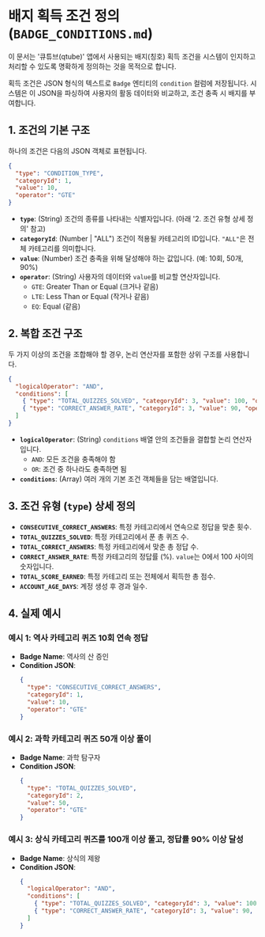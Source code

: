 # 배지 획득 조건 정의 (`BADGE_CONDITIONS.md`)

이 문서는 '큐튜브(qtube)' 앱에서 사용되는 배지(칭호) 획득 조건을 시스템이 인지하고 처리할 수 있도록 명확하게 정의하는 것을 목적으로 합니다.

획득 조건은 JSON 형식의 텍스트로 `Badge` 엔티티의 `condition` 컬럼에 저장됩니다. 시스템은 이 JSON을 파싱하여 사용자의 활동 데이터와 비교하고, 조건 충족 시 배지를 부여합니다.

## 1. 조건의 기본 구조

하나의 조건은 다음의 JSON 객체로 표현됩니다.

```json
{
  "type": "CONDITION_TYPE",
  "categoryId": 1,
  "value": 10,
  "operator": "GTE"
}
```

-   **`type`**: (String) 조건의 종류를 나타내는 식별자입니다. (아래 '2. 조건 유형 상세 정의' 참고)
-   **`categoryId`**: (Number | "ALL") 조건이 적용될 카테고리의 ID입니다. `"ALL"`은 전체 카테고리를 의미합니다.
-   **`value`**: (Number) 조건 충족을 위해 달성해야 하는 값입니다. (예: 10회, 50개, 90%)
-   **`operator`**: (String) 사용자의 데이터와 `value`를 비교할 연산자입니다.
    -   `GTE`: Greater Than or Equal (크거나 같음)
    -   `LTE`: Less Than or Equal (작거나 같음)
    -   `EQ`: Equal (같음)

## 2. 복합 조건 구조

두 가지 이상의 조건을 조합해야 할 경우, 논리 연산자를 포함한 상위 구조를 사용합니다.

```json
{
  "logicalOperator": "AND",
  "conditions": [
    { "type": "TOTAL_QUIZZES_SOLVED", "categoryId": 3, "value": 100, "operator": "GTE" },
    { "type": "CORRECT_ANSWER_RATE", "categoryId": 3, "value": 90, "operator": "GTE" }
  ]
}
```

-   **`logicalOperator`**: (String) `conditions` 배열 안의 조건들을 결합할 논리 연산자입니다.
    -   `AND`: 모든 조건을 충족해야 함
    -   `OR`: 조건 중 하나라도 충족하면 됨
-   **`conditions`**: (Array) 여러 개의 기본 조건 객체들을 담는 배열입니다.

## 3. 조건 유형 (`type`) 상세 정의

-   **`CONSECUTIVE_CORRECT_ANSWERS`**: 특정 카테고리에서 연속으로 정답을 맞춘 횟수.
-   **`TOTAL_QUIZZES_SOLVED`**: 특정 카테고리에서 푼 총 퀴즈 수.
-   **`TOTAL_CORRECT_ANSWERS`**: 특정 카테고리에서 맞춘 총 정답 수.
-   **`CORRECT_ANSWER_RATE`**: 특정 카테고리의 정답률 (%). `value`는 0에서 100 사이의 숫자입니다.
-   **`TOTAL_SCORE_EARNED`**: 특정 카테고리 또는 전체에서 획득한 총 점수.
-   **`ACCOUNT_AGE_DAYS`**: 계정 생성 후 경과 일수.

## 4. 실제 예시

### 예시 1: 역사 카테고리 퀴즈 10회 연속 정답
-   **Badge Name**: 역사의 산 증인
-   **Condition JSON**:
    ```json
    {
      "type": "CONSECUTIVE_CORRECT_ANSWERS",
      "categoryId": 1,
      "value": 10,
      "operator": "GTE"
    }
    ```

### 예시 2: 과학 카테고리 퀴즈 50개 이상 풀이
-   **Badge Name**: 과학 탐구자
-   **Condition JSON**:
    ```json
    {
      "type": "TOTAL_QUIZZES_SOLVED",
      "categoryId": 2,
      "value": 50,
      "operator": "GTE"
    }
    ```

### 예시 3: 상식 카테고리 퀴즈를 100개 이상 풀고, 정답률 90% 이상 달성
-   **Badge Name**: 상식의 제왕
-   **Condition JSON**:
    ```json
    {
      "logicalOperator": "AND",
      "conditions": [
        { "type": "TOTAL_QUIZZES_SOLVED", "categoryId": 3, "value": 100, "operator": "GTE" },
        { "type": "CORRECT_ANSWER_RATE", "categoryId": 3, "value": 90, "operator": "GTE" }
      ]
    }
    ```
